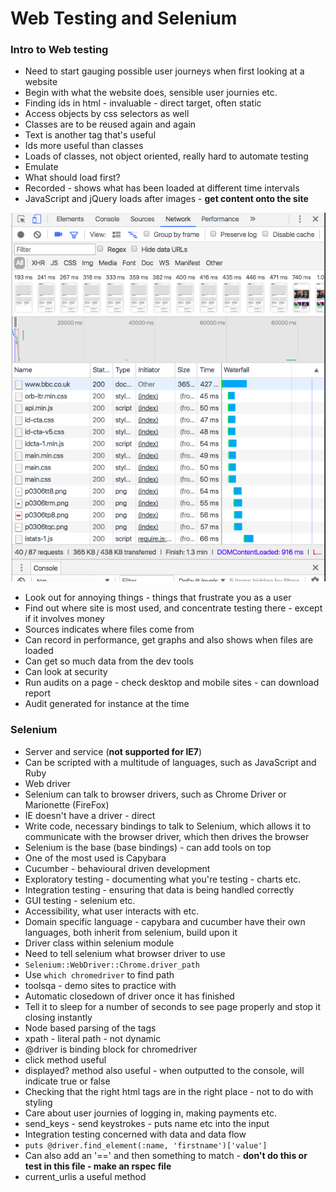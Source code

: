 # Web Testing and Selenium

### Intro to Web testing

* Need to start gauging possible user journeys when first looking at a website
* Begin with what the website does, sensible user journies etc.
* Finding ids in html - invaluable - direct target, often static
* Access objects by css selectors as well
* Classes are to be reused again and again
* Text is another tag that's useful
* Ids more useful than classes
* Loads of classes, not object oriented, really hard to automate testing
* Emulate 
* What should load first?
* Recorded - shows what has been loaded at different time intervals
* JavaScript and jQuery loads after images - **get content onto the site**

![Screenshot](screenshot.png)

* Look out for annoying things - things that frustrate you as a user
* Find out where site is most used, and concentrate testing there - except if it involves money
* Sources indicates where files come from
* Can record in performance, get graphs and also shows when files are loaded
* Can get so much data from the dev tools
* Can look at security
* Run audits on a page - check desktop and mobile sites - can download report
* Audit generated for instance at the time

### Selenium 

* Server and service (**not supported for IE7**)
* Can be scripted with a multitude of languages, such as JavaScript and Ruby
* Web driver
* Selenium can talk to browser drivers, such as Chrome Driver or Marionette (FireFox)
* IE doesn't have a driver - direct
* Write code, necessary bindings to talk to Selenium, which allows it to communicate with the browser driver, which then drives the browser
* Selenium is the base (base bindings) - can add tools on top
* One of the most used is Capybara
* Cucumber - behavioural driven development
* Exploratory testing - documenting what you're testing - charts etc.
* Integration testing - ensuring that data is being handled correctly
* GUI testing - selenium etc.
* Accessibility, what user interacts with etc.
* Domain specific language - capybara and cucumber have their own languages, both inherit from selenium, build upon it
* Driver class within selenium module
* Need to tell selenium what browser driver to use
* ```Selenium::WebDriver::Chrome.driver_path```
* Use ```which chromedriver``` to find path
* toolsqa - demo sites to practice with
* Automatic closedown of driver once it has finished
* Tell it to sleep for a number of seconds to see page properly and stop it closing instantly
* Node based parsing of the tags
* xpath - literal path - not dynamic
* @driver is binding block for chromedriver
* click method useful
* displayed? method also useful - when outputted to the console, will indicate true or false
* Checking that the right html tags are in the right place - not to do with styling
* Care about user journies of logging in, making payments etc.
* send_keys - send keystrokes - puts name etc into the input
* Integration testing concerned with data and data flow
* ```puts @driver.find_element(:name, 'firstname')['value']```
* Can also add an '==' and then something to match - **don't do this or test in this file - make an rspec file**
* current_urlis a useful method